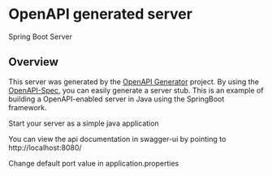 # OpenAPI generated server

Spring Boot Server 


## Overview  
This server was generated by the [OpenAPI Generator](https://openapi-generator.tech) project.
By using the [OpenAPI-Spec](https://openapis.org), you can easily generate a server stub.
This is an example of building a OpenAPI-enabled server in Java using the SpringBoot framework.

Start your server as a simple java application

You can view the api documentation in swagger-ui by pointing to  
http://localhost:8080/

Change default port value in application.properties